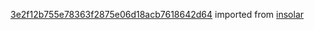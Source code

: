 [3e2f12b755e78363f2875e06d18acb7618642d64](https://github.com/insolar/insolar/commit/3e2f12b755e78363f2875e06d18acb7618642d64) imported from [insolar](https://github.com/insolar/insolar)

